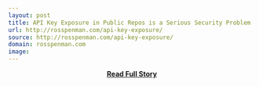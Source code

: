 ```yaml
---
layout: post
title: API Key Exposure in Public Repos is a Serious Security Problem 
url: http://rosspenman.com/api-key-exposure/
source: http://rosspenman.com/api-key-exposure/
domain: rosspenman.com
image: 
---
```


<p></p>
<center><p><a href="http://rosspenman.com/api-key-exposure/" style='padding:25px; font-sze:18px; font-weight: bold;'>Read Full Story</a></p></center>
